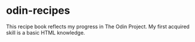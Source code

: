 # odin-recipes

This recipe book reflects my progress in The Odin Project.
My first acquired skill is a basic HTML knowledge.
